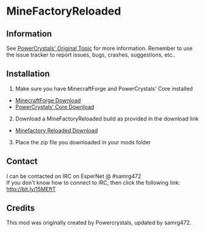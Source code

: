 MineFactoryReloaded
===================

Information
--
See [PowerCrystals' Original Topic](http://www.minecraftforum.net/topic/1629898) for more information. Remember to use the issue tracker to report issues, bugs, crashes, suggestions, etc..

Installation
--
1. Make sure you have MinecraftForge and PowerCrystals' Core installed
  * [MinecraftForge Download](http://files.minecraftforge.net/ "Download MinecraftForge")
  * [PowerCrystals' Core Download](http://bit.ly/15MF99D "Download PowerCrystals' Core")
2. Download a MineFactoryReloaded build as provided in the download link
  * [Minefactory Reloaded Download](http://bit.ly/1eacjDq "Download Minefactory Reloaded")
3. Place the zip file you downloaded in your mods folder

Contact
--
I can be contacted on IRC on EsperNet @ #samrg472
<br />If you don't know how to connect to IRC, then click the following link: http://bit.ly/15MEftT

Credits
--

This mod was originally created by Powercrystals, updated by samrg472.

